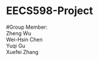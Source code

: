 # EECS598-Project
#Group Member:<br />
Zheng Wu<br />
Wei-Hsin Chen<br />
Yuqi Gu<br />
Xuefei Zhang<br />